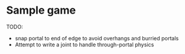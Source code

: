 # Sample game

TODO:
- snap portal to end of edge to avoid overhangs and burried portals
- Attempt to write a joint to handle through-portal physics
